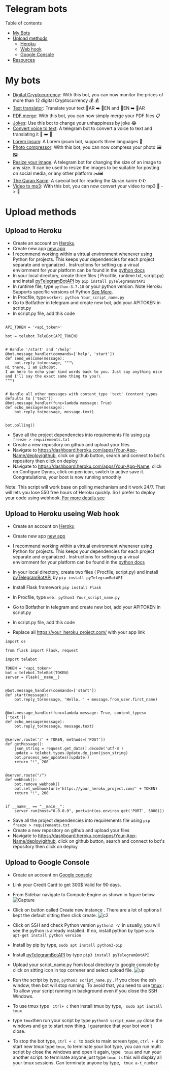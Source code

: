 # Telegram bots

Table of contents 
- <a href="#bots">My Bots</a>
- <a href="#upload">Upload methods</a>
  - <a href="#heroku">Heroku</a>
  -  <a href="#webhook">Web hook</a>
  - <a href="#google">Google Console</a>
- <a href="#resource">Resources</a>



# <div id="bots"> My bots</div> 
- [Digital Cryptocurrency](https://github.com/AREEG94FAHAD/currencies_bot): With this bot, you can now monitor the prices of more than 12 digital Cryptocurrency 💰 💰
- [Text translator](https://github.com/AREEG94FAHAD/translate_text_bot): Translate your text  📜AR ➡️ 📜EN  and 📜EN ➡️ 📜AR
- [PDF merge](https://github.com/AREEG94FAHAD/pdfmerge_bot): With this bot, you can now simply merge your PDF files 📋
- [Jokes](https://github.com/AREEG94FAHAD/tell_me_a_joke): Use this bot to change your unhappiness by joke 😂
- [Convert voice to text](https://github.com/AREEG94FAHAD/co-voice-txt-and-tran): A telegram bot to convert a voice to text and translating it 🎤 ➡️ 📜
- [Lorem ipsum](https://github.com/AREEG94FAHAD/lorem_ip_bot): A Lorem ipsum bot, supports three languages 📝
- [Photo compressor](https://github.com/AREEG94FAHAD/compression_img_bot): With this bot, you can now compress your photo 🖼️🖼️
- [Resize your image](https://github.com/AREEG94FAHAD/resizeimage_bot): A telegram bot for changing the size of an image to any size. It can be used to resize the images to be suitable for posting on social media, or any other platform ✂️🖼️
- [The Quran Karim](https://github.com/AREEG94FAHAD/quran_bot): A special bot for reading the Quran karim ☪️️☪️️
- [Video to mp3](https://github.com/AREEG94FAHAD/conv_vid_to_mp3): With this bot, you can now convert your video to mp3 📸 -> 🎤

# <div id="upload"> Upload methods </div>

## Upload to Heroku
-  Create an account on [Heroku](https://id.heroku.com/login)
-  Create new app [new app](https://dashboard.heroku.com/apps)
-  I recommend working within a virtual environment whenever using Python for projects. This keeps your dependencies for each project separate and organaized . Instructions for setting up a virual enviornment for your platform can be found in the [python docs](https://packaging.python.org/guides/installing-using-pip-and-virtual-environments/)
-  In your local directory, create three files ( Procfile, runtime.txt, script.py) and install  [pyTelegramBotAPI](https://pypi.org/project/pyTelegramBotAPI/) by ``` pip install pyTelegramBotAPI ```
  - In runtime file,  type `python-3.7.10`  or your python version. Note Heroku Supports specific versions of Python [See More](https://devcenter.heroku.com/articles/python-support).
  - In Procfile, type `worker: python Your_script_name.py`
  - Go to Botfather in telegram and create new bot, add your APITOKEN in script.py
  - In script.py file, add this code 
  

```import telebot

API_TOKEN = '<api_token>'

bot = telebot.TeleBot(API_TOKEN)


# Handle '/start' and '/help'
@bot.message_handler(commands=['help', 'start'])
def send_welcome(message):
    bot.reply_to(message, """\
Hi there, I am EchoBot.
I am here to echo your kind words back to you. Just say anything nice and I'll say the exact same thing to you!\
""")


# Handle all other messages with content_type 'text' (content_types defaults to ['text'])
@bot.message_handler(func=lambda message: True)
def echo_message(message):
    bot.reply_to(message, message.text)


bot.polling()
```
  - Save all the project dependencies into requirements file using ``` pip freeze > requirements.txt ```
  - Create a new repository on github and upload your files
 -  Navigate to https://dashboard.heroku.com/apps/Your-App-Name/deploy/github,  click on github button, search and connect to bot's repository then click on deploy
 -  Navigate to https://dashboard.heroku.com/apps/Your-App-Name, click on Configure Dynos, click on pen icon, switch to active save it. Congratulations, your boot is now running smoothly 


Note: This  script will work base on polling mechanism  and it work 24/7.  That will lets you lose  550 free hours of Heroku quickly. So I prefer to deploy your code using webhook.[ For more details see ](https://blog.cloud-elements.com/webhooks-vs-polling-youre-better-than-this)




## <div id="webhook">  Upload to Heroku useing  Web hook</div>
-  Create an account on [Heroku](https://id.heroku.com/login)
-  Create new app [new app](https://dashboard.heroku.com/apps)
-  I recommend working within a virtual environment whenever using Python for projects. This keeps your dependencies for each project separate and organaized . Instructions for setting up a virual enviornment for your platform can be found in the [python docs](https://packaging.python.org/guides/installing-using-pip-and-virtual-environments/)
-  In your local directory, create two files ( Procfile, script.py) and install  [pyTelegramBotAPI](https://pypi.org/project/pyTelegramBotAPI/) by ``` pip install pyTelegramBotAPI ```

-  Install Flask framework ``` pip install Flask ```
  - In Procfile, type `web: python3 Your_script_name.py`
  - Go to Botfather in telegram and create new bot, add your APITOKEN in script.py
  - In script.py file, add this code 
  - Replace all https://your_heroku_project.com/ with your app link 
```
import os

from flask import Flask, request

import telebot

TOKEN = '<api_token>'
bot = telebot.TeleBot(TOKEN)
server = Flask(__name__)


@bot.message_handler(commands=['start'])
def start(message):
    bot.reply_to(message, 'Hello, ' + message.from_user.first_name)


@bot.message_handler(func=lambda message: True, content_types=['text'])
def echo_message(message):
    bot.reply_to(message, message.text)


@server.route('/' + TOKEN, methods=['POST'])
def getMessage():
    json_string = request.get_data().decode('utf-8')
    update = telebot.types.Update.de_json(json_string)
    bot.process_new_updates([update])
    return "!", 200


@server.route("/")
def webhook():
    bot.remove_webhook()
    bot.set_webhook(url='https://your_heroku_project.com/' + TOKEN)
    return "!", 200


if __name__ == "__main__":
    server.run(host="0.0.0.0", port=int(os.environ.get('PORT', 5000)))
```
- Save all the project dependencies into requirements file using ``` pip freeze > requirements.txt ```
- Create a new repository on github and upload your files
-  Navigate to https://dashboard.heroku.com/apps/Your-App-Name/deploy/github,  click on github button, search and connect to bot's repository then click on deploy


## <div id="google">  Upload to Google Console</div>
- Create an account on [Google console](https://console.cloud.google.com/)
- Link your Credit Card to get 300$ Valid for 90 days.
- From Sidebar navigate to Compute Engine  as shown in figure below 
![Capture](https://user-images.githubusercontent.com/30151596/121922925-12645400-cd43-11eb-8058-51eea8b328e2.PNG)
- Click on button called Create new instance . There are a lot of options I kept the default sitting then click create.
![c2](https://user-images.githubusercontent.com/30151596/121924262-6885c700-cd44-11eb-8b16-42b33cee5326.PNG)
- Click on SSH and check Python version ``` python3 -V  ```in usually, you will see the python is already installed. If no, install python by type ``` sudo apt-get install python version ```
- Install by pip by type, ``` sudo apt install python3-pip ```
- Install  [pyTelegramBotAPI](https://pypi.org/project/pyTelegramBotAPI/) by type  ``` pip3 install pyTelegramBotAPI ```
- Upload your script_name.py from local directory to google console by click on sitting icon in top correner and select upload file. ![up](https://user-images.githubusercontent.com/30151596/121935143-c9b39780-cd50-11eb-9288-c02a84261baa.PNG)

- Run the script by type, ``` python3 script_name.py ``` . If you close the ssh window, then bot will stop running. To avoid that, you need to use [tmux](https://github.com/tmux/tmux) : To allow your script running in background even if you close the SSH Windows.
- To use tmux type ``` Ctrl+ c``` then install tmux  by type, ``` sudo apt install tmux```
- type ``` tmux ```then run your script by type ``` python3 script_name.py ``` close the windows and go to start new thing. I guarantee that your bot won't close.
- To stop the bot type, ```ctrl + c ``` to back to main screen type, ``` ctrl + d ```  to start new tmux type ``` tmux ```, to terminate your bot type, you can run multi script by close the windows and open it again, type ``` tmux``` and run your another script. to terminate anyone just type ```tmuc ls``` this will display all your tmux sessions. Can  terminate anyone by type, ``` tmux a-t_number```
